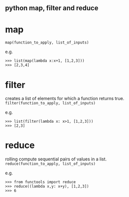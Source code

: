 ## python map, filter and reduce

# map
`map(function_to_apply, list_of_inputs)`

e.g.
```
>>> list(map(lambda x:x+1, [1,2,3]))
>>> [2,3,4]
```

# filter
creates a list of elements for which a function returns true.
`filter(function_to_apply, list_of_inputs)`

e.g.
```
>>> list(filter(lambda x: x>1, [1,2,3]))
>>> [2,3]
```

# reduce
rolling compute sequential pairs of values in a list.
`reduce(function_to_apply, list_of_inputs)`

e.g.
```
>>> from functools import reduce
>>> reduce((lambda x,y: x+y), [1,2,3])
>>> 6
```

